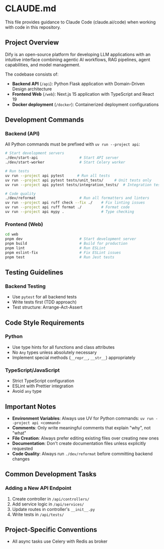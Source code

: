 # CLAUDE.md

This file provides guidance to Claude Code (claude.ai/code) when working with code in this repository.

## Project Overview

Dify is an open-source platform for developing LLM applications with an intuitive interface combining agentic AI workflows, RAG pipelines, agent capabilities, and model management.

The codebase consists of:
- **Backend API** (`/api`): Python Flask application with Domain-Driven Design architecture
- **Frontend Web** (`/web`): Next.js 15 application with TypeScript and React 19
- **Docker deployment** (`/docker`): Containerized deployment configurations

## Development Commands

### Backend (API)

All Python commands must be prefixed with `uv run --project api`:

```bash
# Start development servers
./dev/start-api                   # Start API server
./dev/start-worker                # Start Celery worker

# Run tests
uv run --project api pytest      # Run all tests
uv run --project api pytest tests/unit_tests/     # Unit tests only
uv run --project api pytest tests/integration_tests/  # Integration tests

# Code quality
./dev/reformat                    # Run all formatters and linters
uv run --project api ruff check --fix ./    # Fix linting issues
uv run --project api ruff format ./         # Format code
uv run --project api mypy .                 # Type checking
```

### Frontend (Web)

```bash
cd web
pnpm dev                          # Start development server
pnpm build                        # Build for production
pnpm lint                         # Run ESLint
pnpm eslint-fix                   # Fix ESLint issues
pnpm test                         # Run Jest tests
```

## Testing Guidelines

### Backend Testing
- Use `pytest` for all backend tests
- Write tests first (TDD approach)
- Test structure: Arrange-Act-Assert

## Code Style Requirements

### Python
- Use type hints for all functions and class attributes
- No `Any` types unless absolutely necessary
- Implement special methods (`__repr__`, `__str__`) appropriately

### TypeScript/JavaScript  
- Strict TypeScript configuration
- ESLint with Prettier integration
- Avoid `any` type

## Important Notes

- **Environment Variables**: Always use UV for Python commands: `uv run --project api <command>`
- **Comments**: Only write meaningful comments that explain "why", not "what"
- **File Creation**: Always prefer editing existing files over creating new ones
- **Documentation**: Don't create documentation files unless explicitly requested
- **Code Quality**: Always run `./dev/reformat` before committing backend changes

## Common Development Tasks

### Adding a New API Endpoint
1. Create controller in `/api/controllers/`
2. Add service logic in `/api/services/`
3. Update routes in controller's `__init__.py`
4. Write tests in `/api/tests/`

## Project-Specific Conventions

- All async tasks use Celery with Redis as broker

